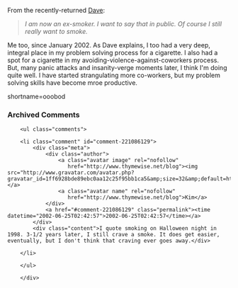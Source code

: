 <p>From the recently-returned <a href="http://scriptingnews.userland.com/backissues/2002/06/22#smoking">Dave</a>:<blockquote><i>I am now an ex-smoker. I want to say that in public. Of course I still really want to smoke.</i></blockquote>Me too, since January 2002.  As Dave explains, I too had a very deep, integral place in my problem solving process for a cigarette.  I also had a spot for a cigarette in my avoiding-violence-against-coworkers process.  But, many panic attacks and insanity-verge moments later, I think I'm doing quite well.  I have started strangulating more co-workers, but my problem solving skills have become mroe productive.</p>
<!--more-->
shortname=ooobod

<div id="comments" class="comments archived-comments">
            <h3>Archived Comments</h3>
            
        <ul class="comments">
            
        <li class="comment" id="comment-221086129">
            <div class="meta">
                <div class="author">
                    <a class="avatar image" rel="nofollow" 
                       href="http://www.thymewise.net/blog"><img src="http://www.gravatar.com/avatar.php?gravatar_id=1ff6928bde89ebc0aa12c25f95bb1ca5&amp;size=32&amp;default=http://mediacdn.disqus.com/1320279820/images/noavatar32.png"/></a>
                    <a class="avatar name" rel="nofollow" 
                       href="http://www.thymewise.net/blog">Kim</a>
                </div>
                <a href="#comment-221086129" class="permalink"><time datetime="2002-06-25T02:42:57">2002-06-25T02:42:57</time></a>
            </div>
            <div class="content">I quote smoking on Halloween night in 1998. 3-1/2 years later, I still crave a smoke. It does get easier, eventually, but I don't think that craving ever goes away.</div>
            
        </li>
    
        </ul>
    
        </div>
    